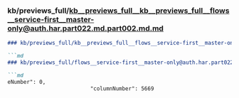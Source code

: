 ### kb/previews_full/kb__previews_full__kb__previews_full__flows__service-first__master-only@auth.har.part022.md.part002.md.md

```md
### kb/previews_full/kb__previews_full__flows__service-first__master-only@auth.har.part022.md.part002.md

```md
### kb/previews_full/flows__service-first__master-only@auth.har.part022.md (part 002)

```md
eNumber": 0,
                          "columnNumber": 5669
     
```

```

```

```
